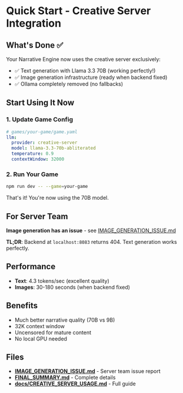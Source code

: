 # Quick Start - Creative Server Integration

## What's Done ✅

Your Narrative Engine now uses the creative server exclusively:
- ✅ Text generation with Llama 3.3 70B (working perfectly!)
- ✅ Image generation infrastructure (ready when backend fixed)
- ✅ Ollama completely removed (no fallbacks)

## Start Using It Now

### 1. Update Game Config

```yaml
# games/your-game/game.yaml
llm:
  provider: creative-server
  model: llama-3.3-70b-abliterated
  temperature: 0.9
  contextWindow: 32000
```

### 2. Run Your Game

```bash
npm run dev -- --game=your-game
```

That's it! You're now using the 70B model.

## For Server Team

**Image generation has an issue** - see [IMAGE_GENERATION_ISSUE.md](IMAGE_GENERATION_ISSUE.md)

**TL;DR**: Backend at `localhost:8083` returns 404. Text generation works perfectly.

## Performance

- **Text**: 4.3 tokens/sec (excellent quality)
- **Images**: 30-180 seconds (when backend fixed)

## Benefits

- Much better narrative quality (70B vs 9B)
- 32K context window
- Uncensored for mature content
- No local GPU needed

## Files

- **[IMAGE_GENERATION_ISSUE.md](IMAGE_GENERATION_ISSUE.md)** - Server team issue report
- **[FINAL_SUMMARY.md](FINAL_SUMMARY.md)** - Complete details
- **[docs/CREATIVE_SERVER_USAGE.md](docs/CREATIVE_SERVER_USAGE.md)** - Full guide
